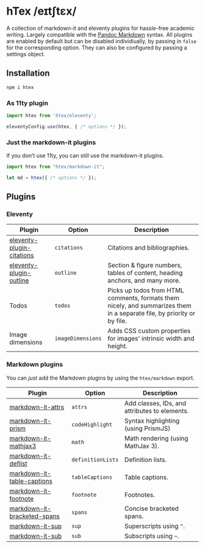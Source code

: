# hTex /eɪtʃtɛx/

A collection of markdown-it and eleventy plugins for hassle-free academic writing.
Largely compatible with the [Pandoc Markdown](https://pandoc.org/MANUAL.html#pandocs-markdown) syntax.
All plugins are enabled by default but can be disabled individiually, by passing in `false` for the corresponding option.
They can also be configured by passing a settings object.

## Installation

```bash
npm i htex
```

### As 11ty plugin

```js
import htex from 'htex/eleventy';
```

```js
eleventyConfig.use(htex, { /* options */ });
```

### Just the markdown-it plugins

If you don’t use 11ty, you can still use the markdown-it plugins.

```js
import htex from "htex/markdown-it";

let md = htex({ /* options */ });
```

## Plugins

### Eleventy

| Plugin | Option | Description |
|--------|--------|-------------|
| [eleventy-plugin-citations](https://npmjs.com/package/eleventy-plugin-citations) | `citations` | Citations and bibliographies. |
| [eleventy-plugin-outline](https://npmjs.com/package/eleventy-plugin-outline) | `outline` | Section & figure numbers, tables of content, heading anchors, and many more. |
| Todos | `todos` | Picks up todos from HTML comments, formats them nicely, and summarizes them in a separate file, by priority or by file. |
| Image dimensions | `imageDimensions` | Adds CSS custom properties for images' intrinsic width and height. |

### Markdown plugins

You can _just_ add the Markdown plugins by using the `htex/markdown` export.

| Plugin | Option | Description |
|--------|--------|-------------|
| [markdown-it-attrs](https://npmjs.com/package/markdown-it-attrs) | `attrs` | Add classes, IDs, and attributes to elements. |
| [markdown-it-prism](https://npmjs.com/package/markdown-it-prism) | `codeHighlight` | Syntax highlighting (using PrismJS) |
| [markdown-it-mathjax3](https://npmjs.com/package/markdown-it-mathjax3) | `math` | Math rendering (using MathJax 3). |
| [markdown-it-deflist](https://npmjs.com/package/markdown-it-deflist) | `definitionLists` | Definition lists. |
| [markdown-it-table-captions](https://npmjs.com/package/markdown-it-table-captions) | `tableCaptions` | Table captions. |
| [markdown-it-footnote](https://npmjs.com/package/markdown-it-footnote) | `footnote` | Footnotes. |
| [markdown-it-bracketed-spans](https://npmjs.com/package/markdown-it-bracketed-spans) | `spans` | Concise bracketed spans. |
| [markdown-it-sup](https://npmjs.com/package/markdown-it-sup) | `sup` | Superscripts using `^`. |
| [markdown-it-sub](https://npmjs.com/package/markdown-it-sub) | `sub` | Subscripts using `~`. |